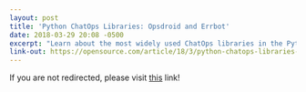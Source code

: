 ```yaml
---
layout: post
title: 'Python ChatOps Libraries: Opsdroid and Errbot'
date: 2018-03-29 20:08 -0500
excerpt: "Learn about the most widely used ChatOps libraries in the Python world—what each does well and how to get started."
link-out: https://opensource.com/article/18/3/python-chatops-libraries-opsdroid-and-errbot
---
```


<script type="text/javascript">
window.location.href = "{{ page.link-out }}";
</script>

If you are not redirected, please visit <a href="{{ post.link-out }}">this</a> link!
